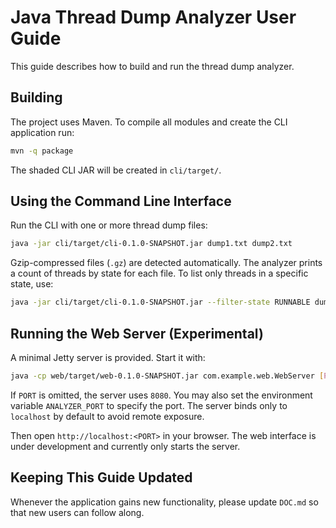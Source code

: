 # Java Thread Dump Analyzer User Guide

This guide describes how to build and run the thread dump analyzer.

## Building

The project uses Maven. To compile all modules and create the CLI application run:

```bash
mvn -q package
```

The shaded CLI JAR will be created in `cli/target/`.

## Using the Command Line Interface

Run the CLI with one or more thread dump files:

```bash
java -jar cli/target/cli-0.1.0-SNAPSHOT.jar dump1.txt dump2.txt
```

Gzip-compressed files (`.gz`) are detected automatically.
The analyzer prints a count of threads by state for each file.
To list only threads in a specific state, use:

```bash
java -jar cli/target/cli-0.1.0-SNAPSHOT.jar --filter-state RUNNABLE dump.txt
```

## Running the Web Server (Experimental)

A minimal Jetty server is provided. Start it with:

```bash
java -cp web/target/web-0.1.0-SNAPSHOT.jar com.example.web.WebServer [PORT]
```
If `PORT` is omitted, the server uses `8080`. You may also set the environment
variable `ANALYZER_PORT` to specify the port. The server binds only to
`localhost` by default to avoid remote exposure.

Then open `http://localhost:<PORT>` in your browser. The web interface is under
development and currently only starts the server.

## Keeping This Guide Updated

Whenever the application gains new functionality, please update `DOC.md` so that new users can follow along.
